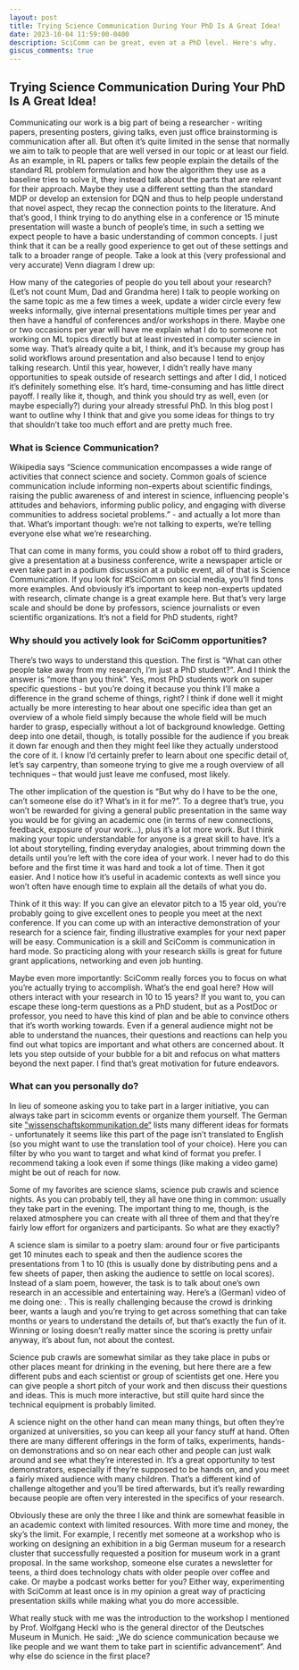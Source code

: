 ```yaml
---
layout: post
title: Trying Science Communication During Your PhD Is A Great Idea!
date: 2023-10-04 11:59:00-0400
description: SciComm can be great, even at a PhD level. Here's why.
giscus_comments: true
---
```


## Trying Science Communication During Your PhD Is A Great Idea!

Communicating our work is a big part of being a researcher - writing papers, presenting posters, giving talks, even just office brainstorming is communication after all. But often it’s quite limited in the sense that normally we aim to talk to people that are well versed in our topic or at least our field. As an example, in RL papers or talks few people explain the details of the standard RL problem formulation and how the algorithm they use as a baseline tries to solve it, they instead talk about the parts that are relevant for their approach. Maybe they use a different setting than the standard MDP or develop an extension for DQN and thus to help people understand that novel aspect, they recap the connection points to the literature. And that’s good, I think trying to do anything else in a conference or 15 minute presentation will waste a bunch of people’s time, in such a setting we expect people to have a basic understanding of common concepts. I just think that it can be a really good experience to get out of these settings and talk to a broader range of people. Take a look at this (very professional and very accurate) Venn diagram I drew up:

How many of the categories of people do you tell about your research? (Let’s not count Mum, Dad and Grandma here)
I talk to people working on the same topic as me a few times a week, update a wider circle every few weeks informally, give internal presentations multiple times per year and then have a handful of conferences and/or workshops in there. Maybe one or two occasions per year will have me explain what I do to someone not working on ML topics directly but at least invested in computer science in some way. That’s already quite a bit, I think, and it’s because my group has solid workflows around presentation and also because I tend to enjoy talking research.
Until this year, however, I didn’t really have many opportunities to speak outside of research settings and after I did, I noticed it’s definitely something else. It’s hard, time-consuming and has little direct payoff. I really like it, though, and think you should try as well, even (or maybe especially?) during your already stressful PhD. In this blog post I want to outline why I think that and give you some ideas for things to try that shouldn’t take too much effort and are pretty much free.

### What is Science Communication?
Wikipedia says “Science communication encompasses a wide range of activities that connect science and society. Common goals of science communication include informing non-experts about scientific findings, raising the public awareness of and interest in science, influencing people's attitudes and behaviors, informing public policy, and engaging with diverse communities to address societal problems.” -  and actually a lot more than that.
What’s important though: we’re not talking to experts, we’re telling everyone else what we’re researching.

That can come in many forms, you could show a robot off to third graders, give a presentation at a business conference, write a newspaper article or even take part in a podium discussion at a public event, all of that is Science Communication. 
If you look for #SciComm on social media, you’ll find tons more examples. 
And obviously it’s important to keep non-experts updated with research, climate change is a great example here. But that’s very large scale and should be done by professors, science journalists or even scientific organizations. It’s not a field for PhD students, right?

### Why should you actively look for SciComm opportunities?
There’s two ways to understand this question. The first is “What can other people take away from my research, I’m just a PhD student?”. And I think the answer is “more than you think”. Yes, most PhD students work on super specific questions - but you’re doing it because you think I’ll make a difference in the grand scheme of things, right? I think if done well it might actually be more interesting to hear about one specific idea than get an overview of a whole field simply because the whole field will be much harder to grasp, especially without a lot of background knowledge. Getting deep into one detail, though, is totally possible for the audience if you break it down far enough and then they might feel like they actually understood the core of it. I know I’d certainly prefer to learn about one specific detail of, let’s say carpentry, than someone trying to give me a rough overview of all techniques – that would just leave me confused, most likely. 

The other implication of the question is “But why do I have to be the one, can’t someone else do it? What’s in it for me?”. To a degree that’s true, you won’t be rewarded for giving a general public presentation in the same way you would be for giving an academic one (in terms of new connections, feedback, exposure of your work…), plus it’s a lot more work. But I think making your topic understandable for anyone is a great skill to have. It’s a lot about storytelling, finding everyday analogies, about trimming down the details until you’re left with the core idea of your work. I never had to do this before and the first time it was hard and took a lot of time. Then it got easier. And I notice how it’s useful in academic contexts as well since you won’t often have enough time to explain all the details of what you do. 

Think of it this way: If you can give an elevator pitch to a 15 year old, you’re probably going to give excellent ones to people you meet at the next conference. If you can come up with an interactive demonstration of your research for a science fair, finding illustrative examples for your next paper will be easy. Communication is a skill and SciComm is communication in hard mode. So practicing along with your research skills is great for future grant applications, networking and even job hunting. 

Maybe even more importantly: SciComm really forces you to focus on what you’re actually trying to accomplish. What’s the end goal here? How will others interact with your research in 10 to 15 years? If you want to, you can escape these long-term questions as a PhD student, but as a PostDoc or professor, you need to have this kind of plan and be able to convince others that it’s worth working towards. Even if a general audience might not be able to understand the nuances, their questions and reactions can help you find out what topics are important and what others are concerned about. It lets you step outside of your bubble for a bit and refocus on what matters beyond the next paper. I find that’s great motivation for future endeavors.

### What can you personally do?
In lieu of someone asking you to take part in a larger initiative, you can always take part in scicomm events or organize them yourself. The German site ["wissenschaftskommunikation.de“](https://www.wissenschaftskommunikation.de) lists many different ideas for formats - unfortunately it seems like this part of the page isn’t translated to English (so you might want to use the translation tool of your choice). Here you can filter by who you want to target and what kind of format you prefer. I recommend taking a look even if some things (like making a video game) might be out of reach for now.

Some of my favorites are science slams, science pub crawls and science nights. As you can probably tell, they all have one thing in common: usually they take part in the evening. The important thing to me, though, is the relaxed atmosphere you can create with all three of them and that they’re fairly low effort for organizers and participants. So what are they exactly?

A science slam is similar to a poetry slam: around four or five participants get 10 minutes each to speak and then the audience scores the presentations from 1 to 10 (this is usually done by distributing pens and a few sheets of paper, then asking the audience to settle on local scores). Instead of a slam poem, however, the task is to talk about one’s own research in an accessible and entertaining way. Here’s a (German) video of me doing one: <link>. This is really challenging because the crowd is drinking beer, wants a laugh and you’re trying to get across something that can take months or years to understand the details of, but that’s exactly the fun of it. Winning or losing doesn’t really matter since the scoring is pretty unfair anyway, it’s about fun, not about the contest.

Science pub crawls are somewhat similar as they take place in pubs or other places meant for drinking in the evening, but here there are a few different pubs and each scientist or group of scientists get one. Here you can give people a short pitch of your work and then discuss their questions and ideas. This is much more interactive, but still quite hard since the technical equipment is probably limited.

A science night on the other hand can mean many things, but often they’re organized at universities, so you can keep all your fancy stuff at hand. Often there are many different offerings in the form of talks, experiments, hands-on demonstrations and so on near each other and people can just walk around and see what they’re interested in. It’s a great opportunity to test demonstrators, especially if they’re supposed to be hands on, and you meet a fairly mixed audience with many children. That’s a different kind of challenge altogether and you’ll be tired afterwards, but it’s really rewarding because people are often very interested in the specifics of your research.

Obviously these are only the three I like and think are somewhat feasible in an academic context with limited resources. With more time and money, the sky’s the limit. For example, I recently met someone at a workshop who is working on designing an exhibition in a big German museum for a research cluster that successfully requested a position for museum work in a grant proposal. In the same workshop, someone else curates a newsletter for teens, a third does technology chats with older people over coffee and cake. Or maybe a podcast works better for you? Either way, experimenting with SciComm at least once is in my opinion a great way of practicing presentation skills while making what you do more accessible. 

What really stuck with me was the introduction to the workshop I mentioned by Prof. Wolfgang Heckl who is the general director of the Deutsches Museum in Munich. He said: „We do science communication because we like people and we want them to take part in scientific advancement“.  And why else do science in the first place?


